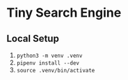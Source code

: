 # Tiny Search Engine

## Local Setup

1. `python3 -m venv .venv`
2. `pipenv install --dev`
3. `source .venv/bin/activate`